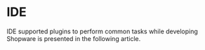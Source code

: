 # IDE

IDE supported plugins to perform common tasks while developing Shopware is presented in the following article.
